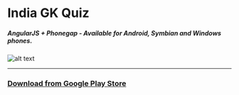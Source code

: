 India GK Quiz
================

##### AngularJS + Phonegap - Available for Android, Symbian and Windows phones.


![alt text](https://lh3.googleusercontent.com/vfYw-v4xqGOLWUzCLLsEk5nWVepXNRjPcJc6oZSP41sCjRnmqvYHm3jJffMKETOeBwVu8KCRDzw "Quiz App - Angular JS")

--------------

### [Download from Google Play Store](https://play.google.com/store/apps/details?id=com.abhayam.indiagkquiz)
